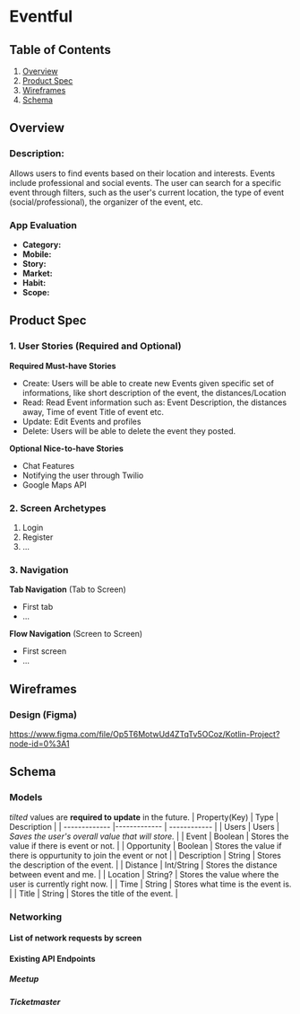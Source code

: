 # Eventful

## Table of Contents
1. [Overview](#Overview)
1. [Product Spec](#Product-Spec)
1. [Wireframes](#Wireframes)
1. [Schema](#Schema)

## Overview
### Description: 
Allows users to find events based on their location and interests. Events include professional and social events. The user can search for a specific event through filters, such as the user's current location, the type of event (social/professional), the organizer of the event, etc.

### App Evaluation
- **Category:**
- **Mobile:**
- **Story:**
- **Market:**
- **Habit:**
- **Scope:**

## Product Spec
### 1. User Stories (Required and Optional)

**Required Must-have Stories**
- Create: Users will be able to create new Events given specific set of informations, like short description of the event, the distances/Location  
- Read: Read Event information such as: Event Description, the distances away, Time of event Title of event etc.  
- Update: Edit Events and profiles  
- Delete: Users will be able to delete the event they posted.

**Optional Nice-to-have Stories**
- Chat Features
- Notifying the user through Twilio
- Google Maps API

### 2. Screen Archetypes
1. Login
2. Register
3. ...

### 3. Navigation

**Tab Navigation** (Tab to Screen)
- First tab
- ...

**Flow Navigation** (Screen to Screen)
- First screen
- ...

## Wireframes
### Design (Figma)
https://www.figma.com/file/Op5T6MotwUd4ZTqTv5OCoz/Kotlin-Project?node-id=0%3A1

## Schema 
### Models
*tilted* values are **required to update** in the future.
| Property(Key) | Type          | Description  |
| ------------- |-------------  | ------------ |
| Users         | Users         | *Saves the user's overall value that will store.*              |
| Event         | Boolean       | Stores the value if there is event or not.             |
| Opportunity   | Boolean       | Stores the value if there is oppurtunity to join the event or not             |
| Description   | String        | Stores the description of the event.            |
| Distance      | Int/String    | Stores the distance between event and me.             |
| Location      | String?       | Stores the value where the user is currently right now.             |
| Time          | String        | Stores what time is the event is.             |
| Title         | String        | Stores the title of the event.             |

### Networking
#### List of network requests by screen

#### Existing API Endpoints
##### Meetup
##### Ticketmaster
